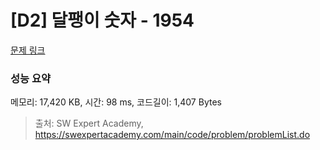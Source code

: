 # [D2] 달팽이 숫자 - 1954 

[문제 링크](https://swexpertacademy.com/main/code/problem/problemDetail.do?contestProbId=AV5PobmqAPoDFAUq) 

### 성능 요약

메모리: 17,420 KB, 시간: 98 ms, 코드길이: 1,407 Bytes



> 출처: SW Expert Academy, https://swexpertacademy.com/main/code/problem/problemList.do